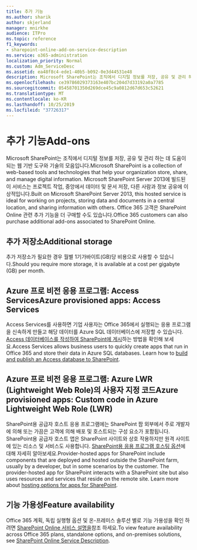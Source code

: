 ```yaml
---
title: 추가 기능
ms.author: sharik
author: skjerland
manager: mnirkhe
audience: ITPro
ms.topic: reference
f1_keywords:
- sharepoint-online-add-on-service-description
ms.service: o365-administration
localization_priority: Normal
ms.custom: Adm_ServiceDesc
ms.assetid: ea48f8c4-ede1-40b5-b092-0e3d44531e48
description: Microsoft SharePoint는 조직에서 디지털 정보를 저장, 공유 및 관리 하는 데 도움이 되는 웹 기반 도구와 기술의 모음입니다. Microsoft SharePoint Server 2013에 빌드된 이 서비스는 프로젝트 작업, 중앙에서 데이터 및 문서 저장, 다른 사람과 정보 공유에 이상적입니다. Office 365 고객은 SharePoint Online 관련 추가 기능을 더 구매할 수도 있습니다.
ms.openlocfilehash: ce39786029373163e407bc204d7d33192a0a7785
ms.sourcegitcommit: 05458701350d269dce45c9a0812d67d653c52621
ms.translationtype: MT
ms.contentlocale: ko-KR
ms.lasthandoff: 10/25/2019
ms.locfileid: "37726317"
---
```

# <a name="add-ons"></a><span data-ttu-id="2861d-105">추가 기능</span><span class="sxs-lookup"><span data-stu-id="2861d-105">Add-ons</span></span>

<span data-ttu-id="2861d-106">Microsoft SharePoint는 조직에서 디지털 정보를 저장, 공유 및 관리 하는 데 도움이 되는 웹 기반 도구와 기술의 모음입니다.</span><span class="sxs-lookup"><span data-stu-id="2861d-106">Microsoft SharePoint is a collection of web-based tools and technologies that help your organization store, share, and manage digital information.</span></span> <span data-ttu-id="2861d-107">Microsoft SharePoint Server 2013에 빌드된 이 서비스는 프로젝트 작업, 중앙에서 데이터 및 문서 저장, 다른 사람과 정보 공유에 이상적입니다.</span><span class="sxs-lookup"><span data-stu-id="2861d-107">Built on Microsoft SharePoint Server 2013, this hosted service is ideal for working on projects, storing data and documents in a central location, and sharing information with others.</span></span> <span data-ttu-id="2861d-108">Office 365 고객은 SharePoint Online 관련 추가 기능을 더 구매할 수도 있습니다.</span><span class="sxs-lookup"><span data-stu-id="2861d-108">Office 365 customers can also purchase additional add-ons associated to SharePoint Online.</span></span>
  
## <a name="additional-storage"></a><span data-ttu-id="2861d-109">추가 저장소</span><span class="sxs-lookup"><span data-stu-id="2861d-109">Additional storage</span></span>

<span data-ttu-id="2861d-110">추가 저장소가 필요한 경우 월별 1기가바이트(GB)당 비용으로 사용할 수 있습니다.</span><span class="sxs-lookup"><span data-stu-id="2861d-110">Should you require more storage, it is available at a cost per gigabyte (GB) per month.</span></span>
  
## <a name="azure-provisioned-apps-access-services"></a><span data-ttu-id="2861d-111">Azure 프로 비전 응용 프로그램: Access Services</span><span class="sxs-lookup"><span data-stu-id="2861d-111">Azure provisioned apps: Access Services</span></span>

<span data-ttu-id="2861d-p103">Access Services를 사용하면 기업 사용자는 Office 365에서 실행되는 응용 프로그램을 신속하게 만들고 해당 데이터를 Azure SQL 데이터베이스에 저장할 수 있습니다. [Access 데이터베이스를 작성하여 SharePoint에 게시](https://go.microsoft.com/fwlink/p/?LinkID=393754)하는 방법을 확인해 보세요.</span><span class="sxs-lookup"><span data-stu-id="2861d-p103">Access Services allows business users to quickly create apps that run in Office 365 and store their data in Azure SQL databases. Learn how to [build and publish an Access database to SharePoint](https://go.microsoft.com/fwlink/p/?LinkID=393754).</span></span>
  
## <a name="azure-provisioned-apps-custom-code-in-azure-lightweight-web-role-lwr"></a><span data-ttu-id="2861d-114">Azure 프로 비전 응용 프로그램: Azure LWR (Lightweight Web Role)의 사용자 지정 코드</span><span class="sxs-lookup"><span data-stu-id="2861d-114">Azure provisioned apps: Custom code in Azure Lightweight Web Role (LWR)</span></span>

<span data-ttu-id="2861d-p104">SharePoint용 공급자 호스트 응용 프로그램에는 SharePoint 팜 외부에서 주로 개발자에 의해 또는 가끔은 고객에 의해 배포 및 호스트되는 구성 요소가 포함됩니다. SharePoint용 공급자 호스트 앱은 SharePoint 사이트와 상호 작용하지만 원격 사이트에 있는 리소스 및 서비스도 사용합니다. [SharePoint용 응용 프로그램 호스팅 옵션](https://go.microsoft.com/fwlink/?LinkId=271314)에 대해 자세히 알아보세요.</span><span class="sxs-lookup"><span data-stu-id="2861d-p104">Provider-hosted apps for SharePoint include components that are deployed and hosted outside the SharePoint farm, usually by a developer, but in some scenarios by the customer. The provider-hosted app for SharePoint interacts with a SharePoint site but also uses resources and services that reside on the remote site. Learn more about [hosting options for apps for SharePoint](https://go.microsoft.com/fwlink/?LinkId=271314).</span></span>
  
## <a name="feature-availability"></a><span data-ttu-id="2861d-118">기능 가용성</span><span class="sxs-lookup"><span data-stu-id="2861d-118">Feature availability</span></span>

<span data-ttu-id="2861d-119">Office 365 계획, 독립 실행형 옵션 및 온-프레미스 솔루션 별로 기능 가용성을 확인 하려면 [SharePoint Online 서비스 설명을](sharepoint-online-service-description.md)참조 하세요.</span><span class="sxs-lookup"><span data-stu-id="2861d-119">To view feature availability across Office 365 plans, standalone options, and on-premises solutions, see [SharePoint Online Service Description](sharepoint-online-service-description.md).</span></span>
  